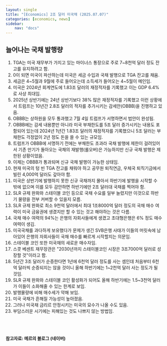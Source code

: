 ```yaml
---
layout: single
title: "[Economics] 2조 달러 미국채 (2025.07.07)"
categories: [economics, news]
sidebar:
    nav: "docs"
---
```


## 늘어나는 국채 발행량
1. TGA는 미국 재무부가 가지고 있는 마이너스 통장으로 주로 7~8천억 달러 정도 잔고를 유지하려고 함.
1. 0이 되면 미국이 파산하는데 미국은 세금 수입과 국채 발행으로 TGA 잔고를 채움.
1. 세금은 4~5월과 9월에 주로 들어오는데 소득세가 들어오는 4~5월이 메인임.
1. 미국은 2024년 회계연도에 1.83조 달러의 재정적자를 기록했고 이는 GDP 6.4%로 사상 최대임.
1. 2025년 상반기에는 24년 상반기보다 38% 많은 재정적자를 기록했고 이런 상황에서 트럼프는 10년간 2.8조 달러의 적자를 추가시키는 감세안(OBBB)을 진행하고 있음.
1. OBBB는 상하원을 모두 통과했고 7월 4일 트럼프가 서명하면서 법안이 완성됨.
1. OBBB에는 감세 내용뿐만 아니라 미국 부채한도를 5조 달러 증가시키는 내용도 포함되어 있는데 2024년 1년간 1.83조 달러의 재정적자를 기록했으니 5조 달러는 부채한도 걱정없이 2년 정도 돈을 쓸 수 있는 규모임.
1. 트럼프가 OBBB에 서명하기 전에는 부채한도 초과라 국채 발행에 제한이 걸려있어서 기존 만기가 돌아오는 국채의 재발행(롤오버)은 가능하지만 신규 국채 발행은 제한된 상황이었음.
1. 이제는 OBBB가 통과되며 신규 국채 발행이 가능한 상태임.
1. 현재 미국의 텅 빈 TGA 잔고를 채워야 하고 공무원 퇴직연금, 우체국 퇴직기금에서 빌린 4,000억 달러도 갚아야 함.
1. 미국은 상반기에 발행하지 못한 신규 국채까지 몰아서 하반기에 발행을 시작할 수 밖에 없으며 이를 모두 감안하면 하반기에만 2조 달러대 국채를 찍어야 함.
1. SLR 규제 완화와 스테이블 코인 등으로 국채 수요를 일부 늘렸지만 이것으로 하반기 물량을 전부 커버할 수 있을지 모름.
1. SLR 규제 완화로 최소 9천억 달러에서 최대 1조8000억 달러 정도의 국채 매수 여력이 미국 금융권에 생겼지만 할 수 있는 것고 해야하는 것은 다름.
1. 국채 매수 여력의 94%는 은행의 자회사들에게 생겼고 초대형은행은 6% 정도 매수 여력이 생김.
1. 미국국채를 과다하게 보유했다가 문제가 생긴 SVB은행 사태가 이들의 머릿속에 남아있어 은행의 자회사들이 국채 매수를 빠르게 시작할지는 의문임.
1. 스테이블 코인 또한 미국채의 새로운 매수자임.
1. 스콧 베센트 재무장관은 "2030년까지 스테이블코인 시장은 3조7000억 달러로 성장할 것"이라고 함.
1. 5년간 3조 달러가 순증한다면 1년에 6천억 달러 정도를 사는 셈인데 처음부터 6천억 달러씩 순증되지는 않을 것이니 올해 하반기에는 1~2천억 달러 사는 정도가 될 것임.
1. SLR 규제 완화와 스테이블 코인 활성화가 되어도 올해 하반기에는 1.5~3천억 달러가 이들이 소화해줄 수 있는 한계로 보임.
1. 발행물량에 비해 매수세가 약해 보임.
1. 미국 국채가 흔해질 가능성이 높아졌음.
1. 그러나 미국채 금리르 안정시키는 미국의 묘수가 나올 수도 있음.
1. 부담스러운 시기에는 피해있는 것도 나쁘지 않는 방법임.


<br/>
<br/>

#### 참고자료: 메르의 블로그 (네이버)